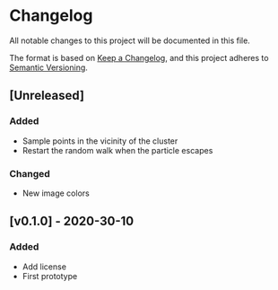 # Changelog
All notable changes to this project will be documented in this file.

The format is based on [Keep a Changelog](https://keepachangelog.com/en/1.0.0/),
and this project adheres to [Semantic Versioning](https://semver.org/spec/v2.0.0.html).


## [Unreleased]
### Added
- Sample points in the vicinity of the cluster
- Restart the random walk when the particle escapes

### Changed
- New image colors


## [v0.1.0] - 2020-30-10
### Added
- Add license
- First prototype

